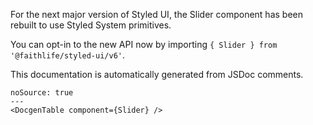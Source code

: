 For the next major version of Styled UI, the Slider component has been rebuilt to use Styled System primitives.

You can opt-in to the new API now by importing `{ Slider } from '@faithlife/styled-ui/v6'`.

This documentation is automatically generated from JSDoc comments.

```react
noSource: true
---
<DocgenTable component={Slider} />
```

